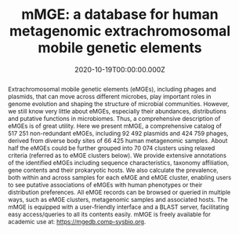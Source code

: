 ﻿---
title: "mMGE: a database for human metagenomic extrachromosomal mobile genetic elements"
publication_types: ["2"]
# Author notes (optional)
authors: 
  - Senying-Lai
  - Longhao-Jia
  - Balakrishnan-Subramanian
  - Shaojun Pan
  - Jinglong Zhang
  - Yanqi Dong
  - Xing-Ming Zhao
  - Weihua-Chen




# Author notes (optional)
author_notes: []

publication_short: 
abstract: >-
   Extrachromosomal mobile genetic elements (eMGEs), including phages and plasmids, that can move across different microbes, play important roles in genome evolution and shaping the structure of microbial communities. However, we still know very little about eMGEs, especially their abundances, distributions and putative functions in microbiomes. Thus, a comprehensive description of eMGEs is of great utility. Here we present mMGE, a comprehensive catalog of 517 251 non-redundant eMGEs, including 92 492 plasmids and 424 759 phages, derived from diverse body sites of 66 425 human metagenomic samples. About half the eMGEs could be further grouped into 70 074 clusters using relaxed criteria (referred as to eMGE clusters below). We provide extensive annotations of the identified eMGEs including sequence characteristics, taxonomy affiliation, gene contents and their prokaryotic hosts. We also calculate the prevalence, both within and across samples for each eMGE and eMGE cluster, enabling users to see putative associations of eMGEs with human phenotypes or their distribution preferences. All eMGE records can be browsed or queried in multiple ways, such as eMGE clusters, metagenomic samples and associated hosts. The mMGE is equipped with a user-friendly interface and a BLAST server, facilitating easy access/queries to all its contents easily. mMGE is freely available for academic use at: https://mgedb.comp-sysbio.org.
draft: false
featured: ture

slides: null
url_pdf: 'https://academic.oup.com/nar/article-pdf/49/D1/D783/35364057/gkaa869.pdf'
image:
  caption: ""
  focal_point: ""
  preview_only: false
summary: ""
url_dataset: ""
url_project: ""
url_source: ""
url_video: ""

doi: 10.1093/nar/gkaa869
tags:
  - Nucleic Acids Research
publication: Nucleic Acids Research
projects: []
date: 2020-10-19T00:00:00.000Z
url_slides: ""
publishDate: 2017-01-01T00:00:00.000Z
url_poster: ""
url_code: ""
---

